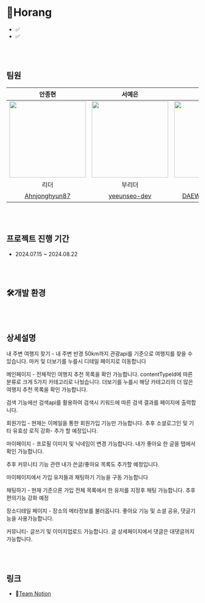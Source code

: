 # 🐯Horang

- ✅
- ✅

<br/><br/>

## 팀원

|                                   안종현                                    |                                   서예은                                   |                                    양대우                                    |                                 김지환                                 |                                 김운성                                 |                                                             이지원                                                              |
| :-------------------------------------------------------------------------: | :------------------------------------------------------------------------: | :--------------------------------------------------------------------------: | :--------------------------------------------------------------------: | :--------------------------------------------------------------------: | :-----------------------------------------------------------------------------------------------------------------------------: |
| <img src="https://avatars.githubusercontent.com/Ahnjonghyun87" width="200"> | <img src="https://avatars.githubusercontent.com/yeeunseo-dev" width="200"> | <img src="https://avatars.githubusercontent.com/DAEWOOYANG0310" width="200"> | <img src="https://avatars.githubusercontent.com/RingKim1" width="200"> | <img src="https://avatars.githubusercontent.com/host2024" width="200"> | <img src="https://crjcsxutfsroqsqumefz.supabase.co/storage/v1/object/public/profiles/public/horang_typography.png" width="200"> |
|                                    리더                                     |                                   부리더                                   |                                     팀원                                     |                                  팀원                                  |                                  팀원                                  |                                                            디자이너                                                             |
|              [Ahnjonghyun87](https://github.com/Ahnjonghyun87)              |              [yeeunseo-dev](https://github.com/yeeunseo-dev)               |             [DAEWOOYANG0310](https://github.com/DAEWOOYANG0310)              |                [RingKim1](https://github.com/RingKim1)                 |                [host2024](https://github.com/host2024)                 |                                                           [이지원]()                                                            |

<br/><br/>

## 프로젝트 진행 기간

- 2024.07.15 ~ 2024.08.22

<br/><br/>

## 🛠️개발 환경

<br/><br/>

## 상세설명

내 주변 여행지 찾기 - 내 주변 반경 50km까지 관광api를 기준으로 여행지를 찾을 수 있습니다. 마커 및 더보기를 누를시 디테일 페이지로 이동합니다

메인페이지 - 전체적인 여행지 추천 목록을 확인 가능합니다. contentTypeId에 따른 분류로 크게 5가지 카테고리로 나눴습니다. 더보기를 누를시 해당 카테고리의 더 많은 여행지 추천 목록을 확인 가능합니다.

검색 기능에선 검색api를 활용하여 검색시 키워드에 따른 검색 결과를 페이지에 출력합니다.

회원가입 - 현재는 이메일을 통한 회원가입 기능만 가능합니다. 추후 소셜로그인 및 기타 유효성 로직 강화- 추가 할 예정입니다.

마이페이지 - 프로필 이미지 및 닉네임이 변경 가능합니다. 내가 좋아요 한 글을 탭에서 확인 가능합니다.

추후 커뮤니티 기능 관련 내가 쓴글/좋아요 목록도 추가할 예정입니다. 

마이페이지에서 가입 유저들과 채팅하기 기능을 구동 가능합니다

채팅하기 - 현재 기준으론 가입 전체 목록에서 한 유저를 지정후 채팅 가능합니다. 추후 편의기능 강화 예정

장소디테일 페이지 - 장소의 메타정보를 불러옵니다. 좋아요 기능 및 소셜 공유, 댓글기능을 사용가능합니다.

커뮤니티- 글쓰기 및 이미지업로드 가능합니다. 글 상세페이지에서 댓글은 대댓글까지 가능합니다.


<br/><br/>

## 링크

- 🔗[Team Notion](https://www.notion.so/teamsparta/B_4-366aa6b8804f48f6b39d982da0ea084c)
